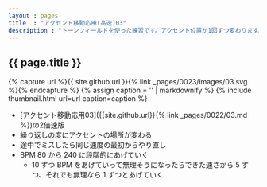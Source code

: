 ```yaml
---
layout : pages
title  : "アクセント移動応用(高速)03"
description : "トーンフィールドを使った練習です。アクセント位置が1回ずつ変わります。8分音符でもリズムよくきれいに鳴らせるように練習しましょう。"
---
```


## {{ page.title }}

{% capture url %}{{ site.github.url }}{% link _pages/0023/images/03.svg %}{% endcapture %}
{% assign caption = '' | markdownify %}
{% include thumbnail.html url=url caption=caption %}

* [アクセント移動応用03]({{site.github.url}}{% link _pages/0022/03.md %})の2倍速版
* 繰り返しの度にアクセントの場所が変わる
* 途中でミスしたら同じ速度の最初からやり直し
* BPM 80 から 240 に段階的にあげていく
  * 10 ずつ BPM をあげていって無理そうになったらできた速さから 5 ずつ、それでも無理なら 1 ずつとあげていく